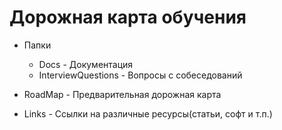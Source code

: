 # Дорожная карта обучения
- Папки
    - Docs - Документация
    - InterviewQuestions - Вопросы с собеседований

- RoadMap - Предварительная дорожная карта
- Links - Ссылки на различные ресурсы(статьи, софт и т.п.)